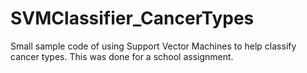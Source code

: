# SVMClassifier_CancerTypes
Small sample code of using Support Vector Machines to help classify cancer types. This was done for a school assignment.
